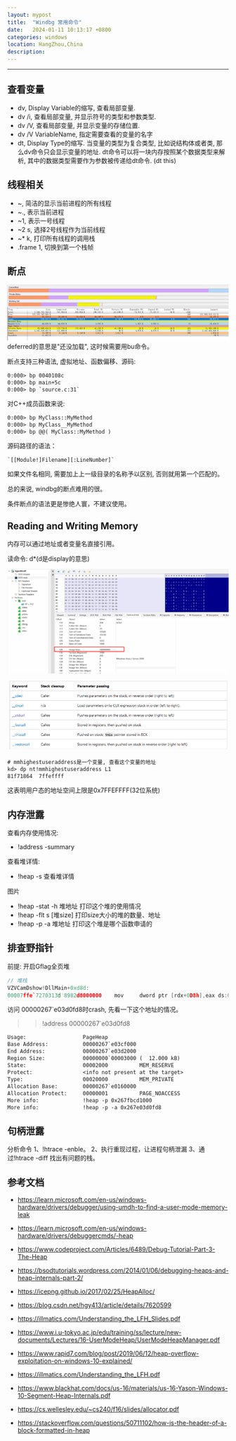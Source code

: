 ```yaml
---
layout: mypost
title:  "Windbg 常用命令"
date:   2024-01-11 10:13:17 +0800
categories: windows
location: HangZhou,China
description:
---
```

---

## 查看变量

* dv, Display Variable的缩写, 查看局部变量.
* dv /i, 查看局部变量, 并显示符号的类型和参数类型.
* dv /V, 查看局部变量, 并显示变量的存储位置.
* dv /V VariableName, 指定需要查看的变量的名字
* dt, Display Type的缩写. 当变量的类型为复合类型, 比如说结构体或者类, 那么dv命令只会显示变量的地址. dt命令可以将一块内存按照某个数据类型来解析, 其中的数据类型需要作为参数被传递给dt命令. (dt this)

## 线程相关

* ~,  简洁的显示当前进程的所有线程
* ~., 表示当前进程
* ~1, 表示一号线程
* ~2 s, 选择2号线程作为当前线程
* ~* k, 打印所有线程的调用栈
* .frame 1, 切换到第一个栈帧

## 断点

![alt text](image.png)
deferred的意思是"还没加载", 这时候需要用bu命令。

断点支持三种语法, 虚拟地址、函数偏移、源码:
```shell
0:000> bp 0040108c
0:000> bp main+5c
0:000> bp `source.c:31`
```
对C++成员函数来说:
```shell
0:000> bp MyClass::MyMethod
0:000> bp MyClass__MyMethod
0:000> bp @@( MyClass::MyMethod )
```

源码路径的语法：
```shell
`[[Module!]Filename][:LineNumber]`
```
如果文件名相同, 需要加上上一级目录的名称予以区别, 否则就用第一个匹配的。

总的来说, windbg的断点难用的很。

条件断点的语法更是惨绝人寰，不建议使用。

## Reading and Writing Memory

内存可以通过地址或者变量名直接引用。

读命令: d*(d是display的意思)

![alt text](image-2.png)

![alt text](image-3.png)

```shell
# mmhighestuseraddress是一个变量, 查看这个变量的地址
kd> dp nt!mmhighestuseraddress L1
81f71864  7ffeffff
```
这表明用户态的地址空间上限是0x7FFEFFFF(32位系统)

## 内存泄露

查看内存使用情况:
* !address -summary

查看堆详情:

* !heap -s 查看堆详情

图片

* !heap -stat -h 堆地址  打印这个堆的使用情况
* !heap -flt s [堆size]  打印size大小的堆的数量、地址
* !heap -p -a 堆地址  打印这个堆是哪个函数申请的

## 排查野指针

前提: 开启Gflag全页堆

```c++
// 堆栈
VZVCamDshow!DllMain+0xd8d:
00007ffe`7270313d 8982d8000000    mov     dword ptr [rdx+0D8h],eax ds:00000267`e03d0fd8=????????
```
访问 00000267`e03d0fd8时crash, 先看一下这个地址的情况。

>> !address 00000267`e03d0fd8


```shell
Usage:                  PageHeap
Base Address:           00000267`e03cf000
End Address:            00000267`e03d2000
Region Size:            00000000`00003000 (  12.000 kB)
State:                  00002000          MEM_RESERVE
Protect:                <info not present at the target>
Type:                   00020000          MEM_PRIVATE
Allocation Base:        00000267`e0160000
Allocation Protect:     00000001          PAGE_NOACCESS
More info:              !heap -p 0x267fbcd1000
More info:              !heap -p -a 0x267e03d0fd8
```

## 句柄泄露

分析命令
1、!htrace -enble。
2、执行重现过程，让进程句柄泄漏
3、通过!htrace -diff 找出有问题的栈。

## 参考文档
* https://learn.microsoft.com/en-us/windows-hardware/drivers/debugger/using-umdh-to-find-a-user-mode-memory-leak
* https://learn.microsoft.com/en-us/windows-hardware/drivers/debuggercmds/-heap
* https://www.codeproject.com/Articles/6489/Debug-Tutorial-Part-3-The-Heap
* https://bsodtutorials.wordpress.com/2014/01/06/debugging-heaps-and-heap-internals-part-2/
* https://icepng.github.io/2017/02/25/HeapAlloc/
* https://blog.csdn.net/hgy413/article/details/7620599


* https://illmatics.com/Understanding_the_LFH_Slides.pdf
* https://www.i.u-tokyo.ac.jp/edu/training/ss/lecture/new-documents/Lectures/16-UserModeHeap/UserModeHeapManager.pdf
* https://www.rapid7.com/blog/post/2019/06/12/heap-overflow-exploitation-on-windows-10-explained/
* https://illmatics.com/Understanding_the_LFH.pdf
* https://www.blackhat.com/docs/us-16/materials/us-16-Yason-Windows-10-Segment-Heap-Internals.pdf
* https://cs.wellesley.edu/~cs240/f16/slides/allocator.pdf
* https://stackoverflow.com/questions/50711102/how-is-the-header-of-a-block-formatted-in-heap


